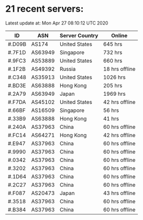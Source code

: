 # 21 recent servers:

Latest update at: Mon Apr 27 08:10:12 UTC 2020

| ID | ASN | Server Country | Online |
| -- | --- | -------------- | ------ |
| #.D09B | AS174 | United States | 645 hrs |
| #.7F1D | AS63949 | Singapore | 732 hrs |
| #.9FC3 | AS53889 | United States | 660 hrs |
| #.1F2B | AS49392 | Russia | 18 hrs offline |
| #.C348 | AS35913 | United States | 1026 hrs |
| #.BD3E | AS63888 | Hong Kong | 205 hrs |
| #.2A79 | AS63949 | Japan | 1969 hrs |
| #.F7DA | AS45102 | United States | 42 hrs offline |
| #.66BF | AS16509 | Singapore | 56 hrs |
| #.33B9 | AS63888 | Hong Kong | 41 hrs |
| #.240A | AS37963 | China | 60 hrs offline |
| #.FC14 | AS64271 | Hong Kong | 42 hrs offline |
| #.E947 | AS37963 | China | 60 hrs offline |
| #.9990 | AS37963 | China | 60 hrs offline |
| #.0342 | AS37963 | China | 60 hrs offline |
| #.3202 | AS37963 | China | 60 hrs offline |
| #.1D64 | AS37963 | China | 60 hrs offline |
| #.2C27 | AS37963 | China | 60 hrs offline |
| #.F087 | AS20473 | Japan | 43 hrs offline |
| #.3518 | AS37963 | China | 60 hrs offline |
| #.B384 | AS37963 | China | 60 hrs offline |

